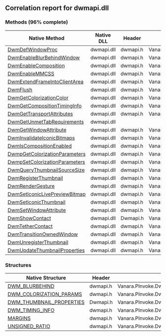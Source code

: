 ## Correlation report for dwmapi.dll  
### Methods (96% complete)  
Native Method | Native DLL | Header | Managed Method  
--- | --- | --- | ---  
[DwmDefWindowProc](https://www.google.com/search?num=5&q=DwmDefWindowProc+site%3Amicrosoft.com) | dwmapi.dll | dwmapi.h | Vanara.PInvoke.DwmApi.DwmDefWindowProc  
[DwmEnableBlurBehindWindow](https://www.google.com/search?num=5&q=DwmEnableBlurBehindWindow+site%3Amicrosoft.com) | dwmapi.dll | dwmapi.h | Vanara.PInvoke.DwmApi.DwmEnableBlurBehindWindow  
[DwmEnableComposition](https://www.google.com/search?num=5&q=DwmEnableComposition+site%3Amicrosoft.com) | dwmapi.dll | dwmapi.h | Vanara.PInvoke.DwmApi.DwmEnableComposition  
[DwmEnableMMCSS](https://www.google.com/search?num=5&q=DwmEnableMMCSS+site%3Amicrosoft.com) | dwmapi.dll | dwmapi.h | Vanara.PInvoke.DwmApi.DwmEnableMMCSS  
[DwmExtendFrameIntoClientArea](https://www.google.com/search?num=5&q=DwmExtendFrameIntoClientArea+site%3Amicrosoft.com) | dwmapi.dll | dwmapi.h | Vanara.PInvoke.DwmApi.DwmExtendFrameIntoClientArea  
[DwmFlush](https://www.google.com/search?num=5&q=DwmFlush+site%3Amicrosoft.com) | dwmapi.dll | dwmapi.h | Vanara.PInvoke.DwmApi.DwmFlush  
[DwmGetColorizationColor](https://www.google.com/search?num=5&q=DwmGetColorizationColor+site%3Amicrosoft.com) | dwmapi.dll | dwmapi.h | Vanara.PInvoke.DwmApi.DwmGetColorizationColor  
[DwmGetCompositionTimingInfo](https://www.google.com/search?num=5&q=DwmGetCompositionTimingInfo+site%3Amicrosoft.com) | dwmapi.dll | dwmapi.h | Vanara.PInvoke.DwmApi.DwmGetCompositionTimingInfo  
[DwmGetTransportAttributes](https://www.google.com/search?num=5&q=DwmGetTransportAttributes+site%3Amicrosoft.com) | dwmapi.dll | dwmapi.h | Vanara.PInvoke.DwmApi.DwmGetTransportAttributes  
[DwmGetUnmetTabRequirements](https://www.google.com/search?num=5&q=DwmGetUnmetTabRequirements+site%3Amicrosoft.com) | dwmapi.dll |  |   
[DwmGetWindowAttribute](https://www.google.com/search?num=5&q=DwmGetWindowAttribute+site%3Amicrosoft.com) | dwmapi.dll | dwmapi.h | Vanara.PInvoke.DwmApi.DwmGetWindowAttribute  
[DwmInvalidateIconicBitmaps](https://www.google.com/search?num=5&q=DwmInvalidateIconicBitmaps+site%3Amicrosoft.com) | dwmapi.dll | dwmapi.h | Vanara.PInvoke.DwmApi.DwmInvalidateIconicBitmaps  
[DwmIsCompositionEnabled](https://www.google.com/search?num=5&q=DwmIsCompositionEnabled+site%3Amicrosoft.com) | dwmapi.dll | dwmapi.h | Vanara.PInvoke.DwmApi.DwmIsCompositionEnabled  
[DwmpGetColorizationParameters](https://www.google.com/search?num=5&q=DwmpGetColorizationParameters+site%3Amicrosoft.com) | dwmapi.dll | dwmapi.h | Vanara.PInvoke.DwmApi.DwmpGetColorizationParameters  
[DwmpSetColorizationParameters](https://www.google.com/search?num=5&q=DwmpSetColorizationParameters+site%3Amicrosoft.com) | dwmapi.dll | dwmapi.h | Vanara.PInvoke.DwmApi.DwmpSetColorizationParameters  
[DwmQueryThumbnailSourceSize](https://www.google.com/search?num=5&q=DwmQueryThumbnailSourceSize+site%3Amicrosoft.com) | dwmapi.dll | dwmapi.h | Vanara.PInvoke.DwmApi.DwmQueryThumbnailSourceSize  
[DwmRegisterThumbnail](https://www.google.com/search?num=5&q=DwmRegisterThumbnail+site%3Amicrosoft.com) | dwmapi.dll | dwmapi.h | Vanara.PInvoke.DwmApi.DwmRegisterThumbnail  
[DwmRenderGesture](https://www.google.com/search?num=5&q=DwmRenderGesture+site%3Amicrosoft.com) | dwmapi.dll | dwmapi.h | Vanara.PInvoke.DwmApi.DwmRenderGesture  
[DwmSetIconicLivePreviewBitmap](https://www.google.com/search?num=5&q=DwmSetIconicLivePreviewBitmap+site%3Amicrosoft.com) | dwmapi.dll | dwmapi.h | Vanara.PInvoke.DwmApi.DwmSetIconicLivePreviewBitmap  
[DwmSetIconicThumbnail](https://www.google.com/search?num=5&q=DwmSetIconicThumbnail+site%3Amicrosoft.com) | dwmapi.dll | dwmapi.h | Vanara.PInvoke.DwmApi.DwmSetIconicThumbnail  
[DwmSetWindowAttribute](https://www.google.com/search?num=5&q=DwmSetWindowAttribute+site%3Amicrosoft.com) | dwmapi.dll | dwmapi.h | Vanara.PInvoke.DwmApi.DwmSetWindowAttribute  
[DwmShowContact](http://msdn2.microsoft.com/en-us/library/hh706496) | dwmapi.dll | Dwmapi.h | Vanara.PInvoke.DwmApi.DwmShowContact  
[DwmTetherContact](https://www.google.com/search?num=5&q=DwmTetherContact+site%3Amicrosoft.com) | dwmapi.dll | dwmapi.h | Vanara.PInvoke.DwmApi.DwmTetherContact  
[DwmTransitionOwnedWindow](https://www.google.com/search?num=5&q=DwmTransitionOwnedWindow+site%3Amicrosoft.com) | dwmapi.dll | dwmapi.h | Vanara.PInvoke.DwmApi.DwmTransitionOwnedWindow  
[DwmUnregisterThumbnail](https://www.google.com/search?num=5&q=DwmUnregisterThumbnail+site%3Amicrosoft.com) | dwmapi.dll | dwmapi.h | Vanara.PInvoke.DwmApi.DwmUnregisterThumbnail  
[DwmUpdateThumbnailProperties](http://msdn2.microsoft.com/en-us/library/dwmupdatethumbnailproperties) | dwmapi.dll | dwmapi.h | Vanara.PInvoke.DwmApi.DwmUpdateThumbnailProperties  
### Structures  
Native Structure | Header | Managed Structure  
--- | --- | ---  
[DWM_BLURBEHIND](https://www.google.com/search?num=5&q=DWM_BLURBEHIND+site%3Amicrosoft.com) | dwmapi.h | Vanara.PInvoke.DwmApi+DWM_BLURBEHIND  
[DWM_COLORIZATION_PARAMS](https://www.google.com/search?num=5&q=DWM_COLORIZATION_PARAMS+site%3Amicrosoft.com) | dwmapi.h | Vanara.PInvoke.DwmApi+DWM_COLORIZATION_PARAMS  
[DWM_THUMBNAIL_PROPERTIES](http://msdn2.microsoft.com/en-us/library/aa969502) | Dwmapi.h | Vanara.PInvoke.DwmApi+DWM_THUMBNAIL_PROPERTIES  
[DWM_TIMING_INFO](https://www.google.com/search?num=5&q=DWM_TIMING_INFO+site%3Amicrosoft.com) | dwmapi.h | Vanara.PInvoke.DwmApi+DWM_TIMING_INFO  
[MARGINS](https://www.google.com/search?num=5&q=MARGINS+site%3Amicrosoft.com) | dwmapi.h | Vanara.PInvoke.DwmApi+MARGINS  
[UNSIGNED_RATIO](https://www.google.com/search?num=5&q=UNSIGNED_RATIO+site%3Amicrosoft.com) | dwmapi.h | Vanara.PInvoke.DwmApi+UNSIGNED_RATIO  
